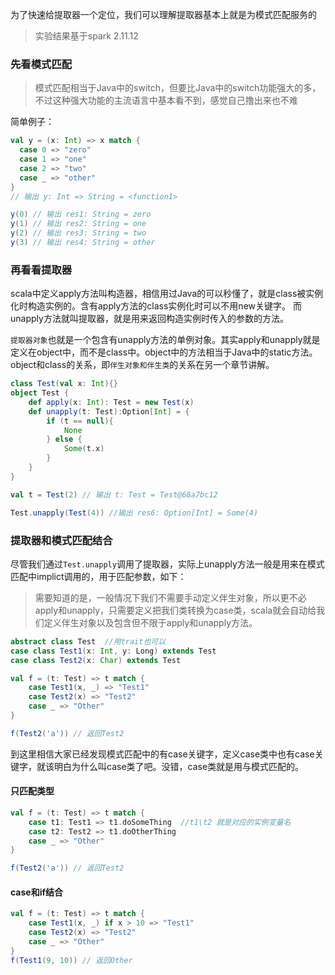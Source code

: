 为了快速给提取器一个定位，我们可以理解提取器基本上就是为模式匹配服务的
> 实验结果基于spark 2.11.12

### 先看模式匹配
> 模式匹配相当于Java中的switch，但要比Java中的switch功能强大的多，不过这种强大功能的主流语言中基本看不到，感觉自己撸出来也不难

简单例子：
```scala
val y = (x: Int) => x match {
  case 0 => "zero"
  case 1 => "one"
  case 2 => "two"
  case _ => "other"
}
// 输出 y: Int => String = <function1>

y(0) // 输出 res1: String = zero
y(1) // 输出 res2: String = one
y(2) // 输出 res3: String = two
y(3) // 输出 res4: String = other
```

### 再看看提取器
scala中定义apply方法叫构造器，相信用过Java的可以秒懂了，就是class被实例化时构造实例的。含有apply方法的class实例化时可以不用new关键字。
而unapply方法就叫提取器，就是用来返回构造实例时传入的参数的方法。

`提取器对象`也就是一个包含有unapply方法的单例对象。其实apply和unapply就是定义在object中，而不是class中。object中的方法相当于Java中的static方法。object和class的关系，即`伴生对象和伴生类`的关系在另一个章节讲解。

```scala
class Test(val x: Int){}
object Test {
    def apply(x: Int): Test = new Test(x)
    def unapply(t: Test):Option[Int] = {
        if (t == null){
            None
        } else {
            Some(t.x)
        }
    }
}

val t = Test(2) // 输出 t: Test = Test@68a7bc12

Test.unapply(Test(4)) //输出 res6: Option[Int] = Some(4)
```
### 提取器和模式匹配结合
尽管我们通过`Test.unapply`调用了提取器，实际上unapply方法一般是用来在模式匹配中implict调用的，用于匹配参数，如下：
> 需要知道的是，一般情况下我们不需要手动定义伴生对象，所以更不必apply和unapply，只需要定义把我们类转换为case类，scala就会自动给我们定义伴生对象以及包含但不限于apply和unapply方法。

```scala
abstract class Test  //用trait也可以
case class Test1(x: Int, y: Long) extends Test
case class Test2(x: Char) extends Test

val f = (t: Test) => t match {
    case Test1(x, _) => "Test1"
    case Test2(x) => "Test2"
    case _ => "Other"
}

f(Test2('a')) // 返回Test2

```
到这里相信大家已经发现模式匹配中的有case关键字，定义case类中也有case关键字，就该明白为什么叫case类了吧。没错，case类就是用与模式匹配的。

#### 只匹配类型
```scala
val f = (t: Test) => t match {
    case t1: Test1 => t1.doSomeThing  //t1\t2 就是对应的实例变量名
    case t2: Test2 => t1.doOtherThing
    case _ => "Other"
}

f(Test2('a')) // 返回Test2

```
#### case和if结合
```scala
val f = (t: Test) => t match {
    case Test1(x, _) if x > 10 => "Test1"
    case Test2(x) => "Test2"
    case _ => "Other"
}
f(Test1(9, 10)) // 返回Other

```